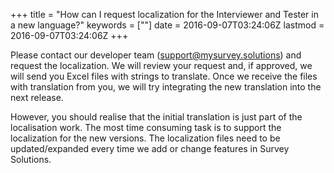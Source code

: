 +++
title = "How can I request localization for the Interviewer and Tester in a new language?"
keywords = [""]
date = 2016-09-07T03:24:06Z
lastmod = 2016-09-07T03:24:06Z
+++

Please contact our developer team (support@mysurvey.solutions) and
request the localization. We will review your request and, if approved,
we will send you Excel files with strings to translate. Once we receive
the files with translation from you, we will try integrating the new
translation into the next release.   
  
However, you should realise that the initial translation is just part of
the localisation work. The most time consuming task is to support the
localization for the new versions. The localization files need to be
updated/expanded every time we add or change features in Survey
Solutions.
